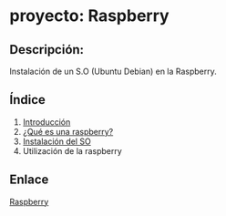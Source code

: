 # proyecto: Raspberry
## Descripción: 
Instalación de un S.O (Ubuntu Debian)
en la Raspberry.

## Índice
1. [Introducción](introducción.md)
2. [¿Qué es una raspberry?](raspberry.md)
3. [Instalación del SO](instalación.md)
4. Utilización de la raspberry

## Enlace
[Raspberry](https://www.raspberrypi.org/)
